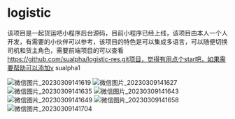 # logistic
该项目是一起货运吧小程序后台源码，目前小程序已经上线，该项目由本人一个人开发，有需要的小伙伴可以参考，该项目的特色是可以集成多语言，可以随便切换司机和货主角色，需要前端项目的可以查看
https://github.com/sualpha/logistic-res.git项目，觉得有用点个star吧，如果需要帮助可以添加v sualpha1

![微信图片_20230309141619](https://user-images.githubusercontent.com/30691840/223936826-1f355892-91ce-49ee-b4b7-0c57759e1213.jpg)
![微信图片_20230309141627](https://user-images.githubusercontent.com/30691840/223936845-9816e816-5532-45e0-95b6-c1de1e8a6b70.jpg)
![微信图片_20230309141635](https://user-images.githubusercontent.com/30691840/223936859-dd907747-8006-42a4-a221-0fb30f9207ae.jpg)
![微信图片_20230309141643](https://user-images.githubusercontent.com/30691840/223936875-1d24f76d-ac38-494d-99ed-0bb21c6b9ebe.jpg)
![微信图片_20230309141649](https://user-images.githubusercontent.com/30691840/223936905-6b352f43-3509-45b5-8255-25ed92027dd0.jpg)
![微信图片_20230309141658](https://user-images.githubusercontent.com/30691840/223936924-54c7caf8-7c44-45df-96e3-8a1111cda836.jpg)
![微信图片_20230309141704](https://user-images.githubusercontent.com/30691840/223936931-b9cba508-5e2d-4495-abd9-05c53be0201c.jpg)
